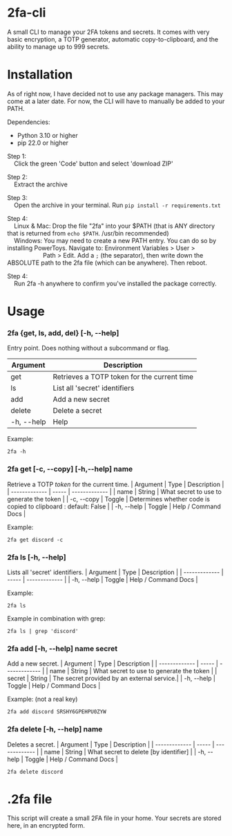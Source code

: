 # 2fa-cli
A small CLI to manage your 2FA tokens and secrets. It comes with very basic encryption, a TOTP generator, automatic copy-to-clipboard, and the ability to manage up to 999 secrets.

# Installation
As of right now, I have decided not to use any package managers. This may come at a later date. For now, the CLI will have to manually be added to your PATH.

Dependencies:
* Python 3.10 or higher
* pip 22.0 or higher

Step 1:  
&nbsp;&nbsp;&nbsp;&nbsp;Click the green 'Code' button and select 'download ZIP'  

Step 2:  
&nbsp;&nbsp;&nbsp;&nbsp;Extract the archive  

Step 3:  
&nbsp;&nbsp;&nbsp;&nbsp;Open the archive in your terminal. Run `pip install -r requirements.txt`  

Step 4:  
&nbsp;&nbsp;&nbsp;&nbsp;Linux & Mac: Drop the file "2fa" into your $PATH (that is ANY directory that is returned from `echo $PATH`. /usr/bin recommended)  
&nbsp;&nbsp;&nbsp;&nbsp;Windows: You may need to create a new PATH entry. You can do so by installing PowerToys. Navigate to: Environment Variables > User > 
&nbsp;&nbsp;&nbsp;&nbsp;&nbsp;&nbsp;&nbsp;&nbsp;&nbsp;&nbsp;&nbsp;&nbsp;&nbsp;&nbsp;&nbsp;&nbsp;&nbsp;&nbsp;&nbsp;&nbsp;&nbsp;Path > Edit.  Add a `;` (the separator), then write down the ABSOLUTE path to the 2fa file (which can be anywhere). Then reboot.  

Step 4:  
&nbsp;&nbsp;&nbsp;&nbsp;Run 2fa -h anywhere to confirm you've installed the package correctly.

# Usage
### 2fa {get, ls, add, del} [-h, --help]
Entry point. Does nothing without a subcommand or flag.

| Argument      | Description   |
| ------------- | ------------- |
| get           | Retrieves a TOTP token for the current time  |
| ls            | List all 'secret' identifiers  |
| add           | Add a new secret  |
| delete        | Delete a secret  |
| -h, --help    | Help  |

Example: 
```
2fa -h
```

### 2fa get [-c, --copy] [-h,--help] name
Retrieve a TOTP *token* for the current time.
| Argument      | Type  | Description   |
| ------------- | ----- | ------------- |
| name          | String  | What secret to use to generate the token |
| -c, --copy    | Toggle  | Determines whether code is copied to clipboard : default: False |
| -h, --help    | Toggle  | Help / Command Docs |

Example: 
```
2fa get discord -c
```

### 2fa ls [-h, --help]
Lists all 'secret' identifiers.
| Argument      | Type  | Description   |
| ------------- | ----- | ------------- |
| -h, --help    | Toggle  | Help / Command Docs |

Example: 
```
2fa ls
```
Example in combination with grep:
```
2fa ls | grep 'discord'
```

### 2fa add [-h, --help] name secret
Add a new secret.
| Argument      | Type  | Description   |
| ------------- | ----- | ------------- |
| name          | String  | What secret to use to generate the token |
| secret        | String  | The secret provided by an external service.|
| -h, --help    | Toggle  | Help / Command Docs |

Example: (not a real key)
```
2fa add discord SRSHY6GPEHPU0ZYW 
```

### 2fa delete [-h, --help] name
Deletes a secret.
| Argument      | Type  | Description   |
| ------------- | ----- | ------------- |
| name          | String  | What secret to delete [by identifier] |
| -h, --help    | Toggle  | Help / Command Docs |

```
2fa delete discord
```

# .2fa file
This script will create a small 2FA file in your home. Your secrets are stored here, in an encrypted form.
